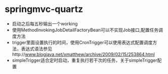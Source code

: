 # springmvc-quartz
- 启动之后每五秒输出一个working
- 使用MethodInvokingJobDetailFactoryBean可以不实现Job接口,配置任务调度方法
- trigger里面设置执行的时间，使用CronTrigger可以使用表达式配置调度方法，表达式语法参见http://www.blogjava.net/xmatthew/archive/2009/02/15/253864.html
- simpleTrigger适合定时启动，重复执行若干次的任务，关于simpleTrigger配置
        <bean id="simpleTrigger" class="org.springframework.scheduling.quartz.SimpleTriggerBean">  
                <property name="jobDetail" ref="myJob" />
                <!--启动延迟-->
                <property name="startDelay" value="0" /> 
                <!--重复次数-->
                <property name="repeatInterval" value="10000" />  
        </bean>  
